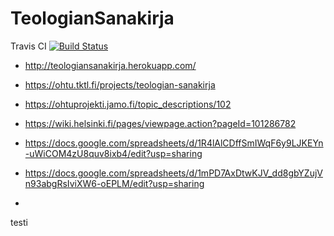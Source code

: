 # TeologianSanakirja
Travis CI
 [![Build Status](https://travis-ci.org/ohtu-pax/TeologianSanakirja.svg?branch=master)](https://travis-ci.org/ohtu-pax/TeologianSanakirja)


* http://teologiansanakirja.herokuapp.com/

* https://ohtu.tktl.fi/projects/teologian-sanakirja

* https://ohtuprojekti.jamo.fi/topic_descriptions/102

* https://wiki.helsinki.fi/pages/viewpage.action?pageId=101286782

* https://docs.google.com/spreadsheets/d/1R4lAlCDffSmIWqF6y9LJKEYn-uWiCOM4zU8quv8ixb4/edit?usp=sharing

* https://docs.google.com/spreadsheets/d/1mPD7AxDtwKJV_dd8gbYZujVn93abgRsIviXW6-oEPLM/edit?usp=sharing
* 
testi
